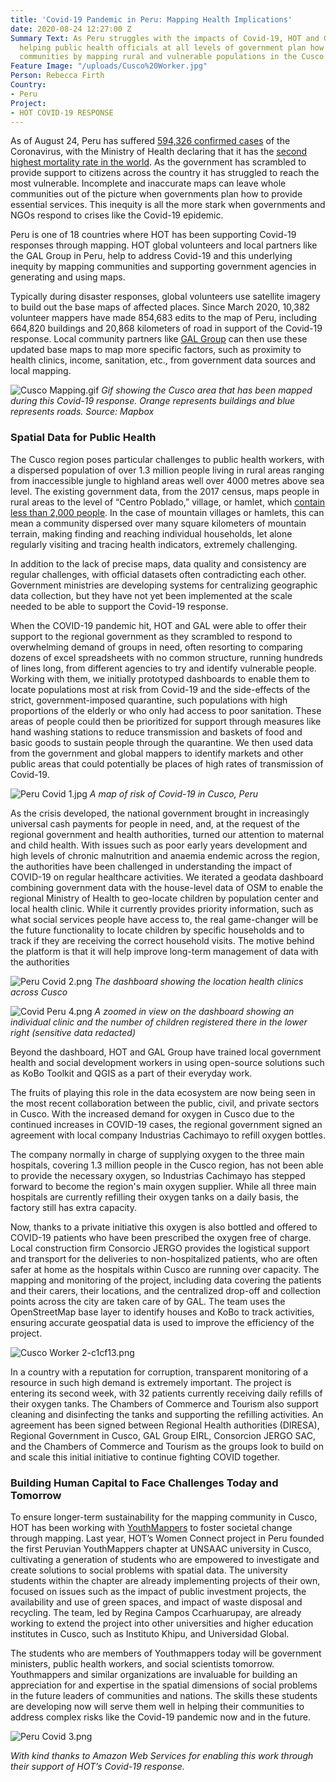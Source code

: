 ```yaml
---
title: 'Covid-19 Pandemic in Peru: Mapping Health Implications'
date: 2020-08-24 12:27:00 Z
Summary Text: As Peru struggles with the impacts of Covid-19, HOT and GAL Group are
  helping public health officials at all levels of government plan how to support
  communities by mapping rural and vulnerable populations in the Cusco region.
Feature Image: "/uploads/Cusco%20Worker.jpg"
Person: Rebecca Firth
Country:
- Peru
Project:
- HOT COVID-19 RESPONSE
---
```


As of August 24, Peru has suffered [594,326 confirmed cases](https://ourworldindata.org/coronavirus/country/peru?country=~PER) of the Coronavirus, with the Ministry of Health declaring that it has the [second highest mortality rate in the world](https://larepublica.pe/sociedad/2020/08/17/coronavirus-peru-es-el-segundo-pais-con-mayor-mortalidad-por-covid-19-en-el-mundo/). As the government has scrambled to provide support to citizens across the country it has struggled to reach the most vulnerable. Incomplete and inaccurate maps can leave whole communities out of the picture when governments plan how to provide essential services. This inequity is all the more stark when governments and NGOs respond to crises like the Covid-19 epidemic. 

Peru is one of 18 countries where HOT has been supporting Covid-19 responses through mapping. HOT global volunteers and local partners like the GAL Group in Peru, help to address Covid-19 and this underlying inequity by mapping communities and supporting government agencies in generating and using maps. 

Typically during disaster responses, global volunteers use satellite imagery to build out the base maps of affected places. Since March 2020, 10,382 volunteer mappers have made 854,683 edits to the map of Peru, including 664,820 buildings and 20,868 kilometers of road in support of the Covid-19 response. Local community partners like [GAL Group](https://www.facebook.com/GALSchoolCusco) can then use these updated base maps to map more specific factors, such as proximity to health clinics, income, sanitation, etc., from government data sources and local mapping.

![Cusco Mapping.gif](/uploads/Cusco%20Mapping.gif)
*Gif showing the Cusco area that has been mapped during this Covid-19 response. Orange represents buildings and blue represents roads. Source: Mapbox*

### Spatial Data for Public Health

The Cusco region poses particular challenges to public health workers, with a dispersed population of over 1.3 million people living in rural areas ranging from inaccessible jungle to highland areas well over 4000 metres above sea level. The existing government data, from the 2017 census, maps people in rural areas to the level of “Centro Poblado,” village, or hamlet, which [contain less than 2,000 people](https://www.inei.gob.pe/media/MenuRecursivo/publicaciones_digitales/Est/Lib1383/anexo02.pdf). In the case of mountain villages or hamlets, this can mean a community dispersed over many square kilometers of mountain terrain, making finding and reaching individual households, let alone regularly visiting and tracing health indicators, extremely challenging.

In addition to the lack of precise maps, data quality and consistency are regular challenges, with official datasets often contradicting each other. Government ministries are developing systems for centralizing geographic data collection, but they have not yet been implemented at the scale needed to be able to support the Covid-19 response. 

When the COVID-19 pandemic hit, HOT and GAL were able to offer their support to the regional government as they scrambled to respond to overwhelming demand of groups in need, often resorting to comparing dozens of excel spreadsheets with no common structure, running hundreds of lines long, from different agencies to try and identify vulnerable people. Working with them, we initially prototyped dashboards to enable them to locate populations most at risk from Covid-19 and the side-effects of the strict, government-imposed quarantine, such populations with high proportions of the elderly or who only had access to poor sanitation. These areas of people could then be prioritized for support through measures like hand washing stations to reduce transmission and baskets of food and basic goods to sustain people through the quarantine. We then used data from the government and global mappers to identify markets and other public areas that could potentially be places of high rates of transmission of Covid-19.

![Peru Covid 1.jpg](/uploads/Peru%20Covid%201.jpg)
*A map of risk of Covid-19 in Cusco, Peru*

As the crisis developed, the national government brought in increasingly universal cash payments for people in need, and, at the request of the regional government and health authorities, turned our attention to maternal and child health. With issues such as poor early years development and high levels of chronic malnutrition and anaemia endemic across the region, the authorities have been challenged in understanding the impact of COVID-19 on regular healthcare activities. We iterated a geodata dashboard combining government data with the house-level data of OSM to enable the regional Ministry of Health to geo-locate children by population center and local health clinic. While it currently provides priority information, such as what social services people have access to, the real game-changer will be the future functionality to locate children by specific households and to track if they are receiving the correct household visits. The motive behind the platform is that it will help improve long-term management of data with the authorities

![Peru Covid 2.png](/uploads/Peru%20Covid%202.png)
*The dashboard showing the location health clinics across Cusco*

![Covid Peru 4.png](/uploads/Covid%20Peru%204.png)
*A zoomed in view on the dashboard showing an individual clinic and the number of children registered there in the lower right (sensitive data redacted)*

Beyond the dashboard, HOT and GAL Group have trained local government health and social development workers in using open-source solutions such as KoBo Toolkit and QGIS as a part of their everyday work. 

The fruits of playing this role in the data ecosystem are now being seen in the most recent collaboration between the public, civil, and private sectors in Cusco. With the increased demand for oxygen in Cusco due to the continued increases in COVID-19 cases, the regional government signed an agreement with local company Industrias Cachimayo to refill oxygen bottles. 

The company normally in charge of supplying oxygen to the three main hospitals, covering 1.3 million people in the Cusco region, has not been able to provide the necessary oxygen, so Industrias Cachimayo has stepped forward to become the region's main oxygen supplier. While all three main hospitals are currently refilling their oxygen tanks on a daily basis, the factory still has extra capacity. 

Now, thanks to a private initiative this oxygen is also bottled and offered to COVID-19 patients who have been prescribed the oxygen free of charge. Local construction firm Consorcio JERGO provides the logistical support and transport for the deliveries to non-hospitalized patients, who are often safer at home as the hospitals within Cusco are running over capacity. The mapping and monitoring of the project, including data covering the patients and their carers, their locations, and the centralized drop-off and collection points across the city are taken care of by GAL. The team uses the OpenStreetMap base layer to identify houses and KoBo to track activities, ensuring accurate geospatial data is used to improve the efficiency of the project.

![Cusco Worker 2-c1cf13.png](/uploads/Cusco%20Worker%202-c1cf13.png)

In a country with a reputation for corruption, transparent monitoring of a resource in such high demand is extremely important. The project is entering its second week, with 32 patients currently receiving daily refills of their oxygen tanks. The Chambers of Commerce and Tourism also support cleaning and disinfecting the tanks and supporting the refilling activities. An agreement has been signed between Regional Health authorities (DIRESA), Regional Government in Cusco, GAL Group EIRL, Consorcion JERGO SAC, and the Chambers of Commerce and Tourism as the groups look to build on and scale this initial initiative to continue fighting COVID together.

### Building Human Capital to Face Challenges Today and Tomorrow

To ensure longer-term sustainability for the mapping community in Cusco, HOT has been working with [YouthMappers](https://www.youthmappers.org/) to foster societal change through mapping. Last year, HOT’s Women Connect project in Peru founded the first Peruvian YouthMappers chapter at UNSAAC university in Cusco, cultivating a generation of students who are empowered to investigate and create solutions to social problems with spatial data. The university students within the chapter are already implementing projects of their own, focused on issues such as the impact of public investment projects, the availability and use of green spaces, and impact of waste disposal and recycling. The team, led by Regina Campos Ccarhuarupay, are already working to extend the project into other universities and higher education institutes in Cusco, such as Instituto Khipu, and Universidad Global.

The students who are members of Youthmappers today will be government ministers, public health workers, and social scientists tomorrow. Youthmappers and similar organizations are invaluable for building an appreciation for and expertise in the spatial dimensions of social problems in the future leaders of communities and nations. The skills these students are developing now will serve them well in helping their communities to address complex risks like the Covid-19 pandemic now and in the future.

![Peru Covid 3.png](/uploads/Peru%20Covid%203.png)

*With kind thanks to Amazon Web Services for enabling this work through their support of HOT’s Covid-19 response.*
